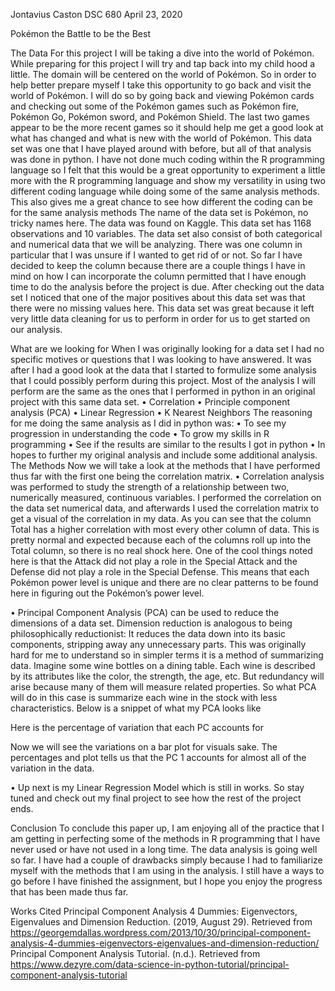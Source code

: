 Jontavius Caston
DSC 680
April 23, 2020

Pokémon the Battle to be the Best

The Data
	For this project I will be taking a dive into the world of Pokémon. While preparing for this project I will try and tap back into my child hood a little. The domain will be centered on the world of Pokémon. So in order to help better prepare myself I take this opportunity to go back and visit the world of Pokémon. I will do so by going back and viewing Pokémon cards and checking out some of the Pokémon games such as Pokémon fire, Pokémon Go, Pokémon sword, and Pokémon Shield. The last two games appear to be the more recent games so it should help me get a good look at what has changed and what is new with the world of Pokémon.
	This data set was one that I have played around with before, but all of that analysis was done in python. I have not done much coding within the R programming language so I felt that this would be a great opportunity to experiment a little more with the R programming language and show my versatility in using two different coding language while doing some of the same analysis methods. This also gives me a great chance to see how different the coding can be for the same analysis methods
	The name of the data set is Pokémon, no tricky names here. The data was found on Kaggle. This data set has 1168 observations and 10 variables. The data set also consist of both categorical and numerical data that we will be analyzing. There was one column in particular that I was unsure if I wanted to get rid of or not. So far I have decided to keep the column because there are a couple things I have in mind on how I can incorporate the column permitted that I have enough time to do the analysis before the project is due. After checking out the data set I noticed that one of the major positives about this data set was that there were no missing values here. This data set was great because it left very little data cleaning for us to perform in order for us to get started on our analysis.

What are we looking for
	When I was originally looking for a data set I had no specific motives or questions that I was looking to have answered. It was after I had a good look at the data that I started to formulize some analysis that I could possibly perform during this project. Most of the analysis I will perform are the same as the ones that I performed in python in an original project with this same data set.
•	Correlation 
•	Principle component analysis (PCA)
•	Linear Regression 
•	K Nearest Neighbors
The reasoning for me doing the same analysis as I did in python was:
•	To see my progression in understanding the code 
•	To grow my skills in R programming
•	See if the results are similar to the results I got in python 
•	In hopes to further my original analysis and include some additional analysis. 
The Methods
	 Now we will take a look at the methods that I have performed thus far with the first one being the correlation matrix.
•	Correlation analysis was performed to study the strength of a relationship between two, numerically measured, continuous variables. I performed the correlation on the data set numerical data, and afterwards I used the correlation matrix to get a visual of the correlation in my data. As you can see that the column Total has a higher correlation with most every other column of data. This is pretty normal and expected because each of the columns roll up into the Total column, so there is no real shock here. One of the cool things noted here is that the Attack did not play a role in the Special Attack and the Defense did not play a role in the Special Defense. This means that each Pokémon power level is unique and there are no clear patterns to be found here in figuring out the Pokémon’s power level.
 
 
•	Principal Component Analysis (PCA) can be used to reduce the dimensions of a data set. Dimension reduction is analogous to being philosophically reductionist: It reduces the data down into its basic components, stripping away any unnecessary parts. This was originally hard for me to understand so in simpler terms it is a method of summarizing data. Imagine some wine bottles on a dining table. Each wine is described by its attributes like the color, the strength, the age, etc. But redundancy will arise because many of them will measure related properties. So what PCA will do in this case is summarize each wine in the stock with less characteristics. Below is a snippet of what my PCA looks like
 
Here is the percentage of variation that each PC accounts for
 
Now we will see the variations on a bar plot for visuals sake. The percentages and plot tells us that the PC 1 accounts for almost all of the variation in the data.

 
•	Up next is my Linear Regression Model which is still in works. So stay tuned and check out my final project to see how the rest of the project ends.

Conclusion
	To conclude this paper up, I am enjoying all of the practice that I am getting in perfecting some of the methods in R programming that I have never used or have not used in a long time. The data analysis is going well so far. I have had a couple of drawbacks simply because I had to familiarize myself with the methods that I am using in the analysis. I still have a ways to go before I have finished the assignment, but I hope you enjoy the progress that has been made thus far.

Works Cited
Principal Component Analysis 4 Dummies: Eigenvectors, Eigenvalues and Dimension Reduction. (2019, August 29). Retrieved from https://georgemdallas.wordpress.com/2013/10/30/principal-component-analysis-4-dummies-eigenvectors-eigenvalues-and-dimension-reduction/
Principal Component Analysis Tutorial. (n.d.). Retrieved from https://www.dezyre.com/data-science-in-python-tutorial/principal-component-analysis-tutorial
